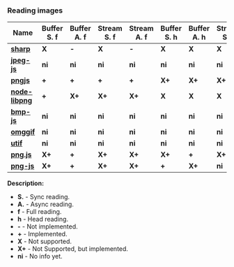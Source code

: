 ### Reading images

| **Name** | **Buffer S. f** | **Buffer A. f** | **Stream S. f** | **Stream A. f** | **Buffer S. h** | **Buffer A. h** | **Stream S. h** | **Stream A. h** |
| --- | --- | --- | --- | --- | --- | --- | --- | --- |
| [**sharp**](https://github.com/lovell/sharp) | **X** | **-** | **X** | **-** | **X** | **X** | **X** | **X** |
| [**jpeg-js**](https://github.com/eugeneware/jpeg-js) | **ni** | **ni** | **ni** | **ni** | **ni** | **ni** | **ni** | **ni** |
| [**pngjs**](https://github.com/lukeapage/pngjs) | **+** | **+** | **+** | **+** | **X+** | **X+** | **X+** | **X+** |
| [**node-libpng**](https://github.com/Prior99/node-libpng) | **+** | **X+** | **X+** | **X+** | **X** | **X** | **X** | **X** |
| [**bmp-js**](https://github.com/shaozilee/bmp-js) | **ni** | **ni** | **ni** | **ni** | **ni** | **ni** | **ni** | **ni** |
| [**omggif**](https://github.com/deanm/omggif) | **ni** | **ni** | **ni** | **ni** | **ni** | **ni** | **ni** | **ni** |
| [**utif**](https://github.com/photopea/UTIF.js) | **ni** | **ni** | **ni** | **ni** | **ni** | **ni** | **ni** | **ni** |
| [**png.js**](https://github.com/arian/pngjs) | **X+** | **+** | **X+** | **X+** | **X+** | **+** | **X+** | **X+** |
| [**png-js**](https://github.com/foliojs/png.js) | **X+** | **+** | **X+** | **X+** | **+** | **X+** | **ni** | **ni** |

**Description:**
* **S.** - Sync reading.
* **A.** - Async reading.
* **f** - Full reading.
* **h** - Head reading.
* **-** - Not implemented.
* **+** - Implemented.
* **X** - Not supported.
* **X+** - Not Supported, but implemented.
* **ni** - No info yet.